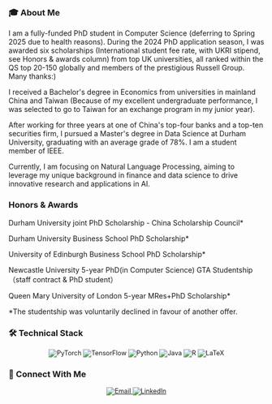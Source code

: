 ### 🎓 About Me  
I am a fully-funded PhD student in Computer Science (deferring to Spring 2025 due to health reasons). During the 2024 PhD application season, I was awarded six scholarships (International student fee rate, with UKRI stipend, see Honors & awards column) from top UK universities, all ranked within the QS top 20-150 globally and members of the prestigious Russell Group. Many thanks:)

I received a Bachelor's degree in Economics from universities in mainland China and Taiwan (Because of my excellent undergraduate performance, I was selected to go to Taiwan for an exchange program in my junior year). 

After working for three years at one of China's top-four banks and a top-ten securities firm, I pursued a Master's degree in Data Science at Durham University, graduating with an average grade of 78%. I am a student member of IEEE.

Currently, I am focusing on Natural Language Processing, aiming to leverage my unique background in finance and data science to drive innovative research and applications in AI.


</div>  

### Honors & Awards
Durham University joint PhD Scholarship - China Scholarship Council*

Durham University Business School PhD Scholarship*

University of Edinburgh Business School PhD Scholarship*

Newcastle University 5-year PhD(in Computer Science) GTA Studentship （staff contract & PhD student）

Queen Mary University of London 5-year MRes+PhD Scholarship*

*The studentship was voluntarily declined in favour of another offer.

### 🛠️ Technical Stack  
<p align="center" style="font-size: 0.9em">  
  <img src="https://img.shields.io/badge/PyTorch-%23EE4C2C.svg?style=flat-square&logo=PyTorch&logoColor=white" alt="PyTorch" />  
  <img src="https://img.shields.io/badge/TensorFlow-%23FF6F00.svg?style=flat-square&logo=TensorFlow&logoColor=white" alt="TensorFlow" />  
  <img src="https://img.shields.io/badge/python-3670A0?style=flat-square&logo=python&logoColor=ffdd54" alt="Python" />  
  <img src="https://img.shields.io/badge/java-%23ED8B00.svg?style=flat-square&logo=openjdk&logoColor=white" alt="Java" />  
  <img src="https://img.shields.io/badge/r-%23276DC3.svg?style=flat-square&logo=r&logoColor=white" alt="R" />  
  <img src="https://img.shields.io/badge/latex-%23008080.svg?style=flat-square&logo=latex&logoColor=white" alt="LaTeX" />  
</p>  

### 🤝 Connect With Me  
<p align="center" style="font-size: 0.9em">  
  <a href="mailto:yan.quinne.lin@outlook.com">  
    <img src="https://img.shields.io/badge/Email-D14836?style=flat-square&logo=gmail&logoColor=white" alt="Email" />  
  </a>  
  <a href="https://www.linkedin.com/in/quinne-lin-49b171264/">  
    <img src="https://img.shields.io/badge/LinkedIn-0077B5?style=flat-square&logo=linkedin&logoColor=white" alt="LinkedIn" />  
  </a>  
</p>  
